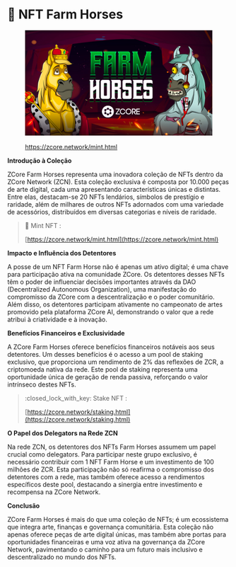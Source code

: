 # 🐎 NFT Farm Horses

<figure><img src="../.gitbook/assets/discord.jpg" alt=""><figcaption><p><a href="https://zcore.network/mint.html">https://zcore.network/mint.html</a></p></figcaption></figure>

**Introdução à Coleção**

ZCore Farm Horses representa uma inovadora coleção de NFTs dentro da ZCore Network (ZCN). Esta coleção exclusiva é composta por 10.000 peças de arte digital, cada uma apresentando características únicas e distintas. Entre elas, destacam-se 20 NFTs lendários, símbolos de prestígio e raridade, além de milhares de outros NFTs adornados com uma variedade de acessórios, distribuídos em diversas categorias e níveis de raridade.

> :racehorse: Mint NFT :&#x20;
>
> [https://zcore.network/mint.html](https://zcore.network/mint.html)

**Impacto e Influência dos Detentores**

A posse de um NFT Farm Horse não é apenas um ativo digital; é uma chave para participação ativa na comunidade ZCore. Os detentores desses NFTs têm o poder de influenciar decisões importantes através da DAO (Decentralized Autonomous Organization), uma manifestação do compromisso da ZCore com a descentralização e o poder comunitário. Além disso, os detentores participam ativamente no campeonato de artes promovido pela plataforma ZCore AI, demonstrando o valor que a rede atribui à criatividade e à inovação.

**Benefícios Financeiros e Exclusividade**

A ZCore Farm Horses oferece benefícios financeiros notáveis aos seus detentores. Um desses benefícios é o acesso a um pool de staking exclusivo, que proporciona um rendimento de 2% das reflexões de ZCR, a criptomoeda nativa da rede. Este pool de staking representa uma oportunidade única de geração de renda passiva, reforçando o valor intrínseco destes NFTs.

> :closed\_lock\_with\_key: Stake NFT :&#x20;
>
> [https://zcore.network/staking.html](https://zcore.network/staking.html)

**O Papel dos Delegators na Rede ZCN**

Na rede ZCN, os detentores dos NFTs Farm Horses assumem um papel crucial como delegators. Para participar neste grupo exclusivo, é necessário contribuir com 1 NFT Farm Horse e um investimento de 100 milhões de ZCR. Esta participação não só reafirma o compromisso dos detentores com a rede, mas também oferece acesso a rendimentos específicos deste pool, destacando a sinergia entre investimento e recompensa na ZCore Network.

**Conclusão**

ZCore Farm Horses é mais do que uma coleção de NFTs; é um ecossistema que integra arte, finanças e governança comunitária. Esta coleção não apenas oferece peças de arte digital únicas, mas também abre portas para oportunidades financeiras e uma voz ativa na governança da ZCore Network, pavimentando o caminho para um futuro mais inclusivo e descentralizado no mundo dos NFTs.
